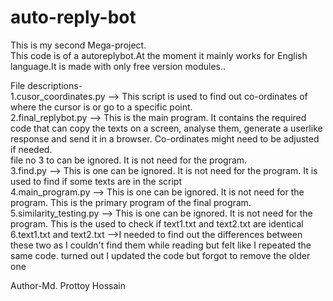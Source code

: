 # auto-reply-bot

This is my second Mega-project.
<br>
This code is of a autoreplybot.At the moment it mainly works for English language.It is made with only free version modules..
<br>

File descriptions-
<br>
1.cusor_coordinates.py --> This script is used to find out co-ordinates of where the cursor is or go to a specific point.
<br>
2.final_replybot.py --> This is the main program. It contains the required code that can copy the texts on a screen, analyse them, generate a userlike response and send it in a browser. Co-ordinates might need to be adjusted if needed.
<br>
file no 3 to can be ignored. It is not need for the program. 
<br>
3.find.py --> This is one can be ignored. It is not need for the program. It is used to find if some texts are in the script
<br>
4.main_program.py --> This is one can be ignored. It is not need for the program. This is the primary program of the final program.
<br>
5.similarity_testing.py --> This is one can be ignored. It is not need for the program. This is the used to check if text1.txt and text2.txt are identical
<br>
6.text1.txt and text2.txt -->I needed to find out the differences between these two as I couldn't find them while reading but felt like I repeated the same code. turned out I updated the code but forgot to remove the older one
<br>


Author-Md. Prottoy Hossain
